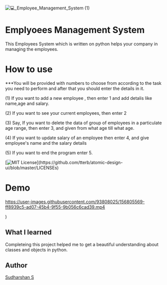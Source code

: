 ![💻_Employee_Management_System (1)](https://user-images.githubusercontent.com/93808025/156795869-3063d42c-e1ee-4448-bca8-daf96cde557b.png)
# Emplyoees Management System
This Employees System which is written on python helps your company in managing the employees. 
 # How to use
***You will be provided with numbers to choose from according to the task you need to perform and after that you should enter the details in it.

(1) If you want to add a new employee , then enter 1 and add detalis like name,age and salary.

(2) If you want to see your current employees, then enter 2

(3) Say, If you want to delete the data of group of employees in a particulate age range, then enter 3, and given from what age till what age.

(4) If you want to update salary of an employee then enter 4, and give employee's name and the salary details

(5) If you want to end the program enter 5.

 [![MIT License](https://img.shields.io/apm/l/atomic-design-ui.svg?)](https://github.com/tterb/atomic-design-ui/blob/master/LICENSEs)
 
 # Demo
 

https://user-images.githubusercontent.com/93808025/156805569-ff8939c5-ad07-45b4-9f55-9b056c6cad39.mp4

)


 ## What I learned
 Completeing this project helped me to get a beautiful understanding about classes and objects in python.
 
 ## Author
 [Sudharshan S ](https://github.com/Sudharshan281)
 
 


